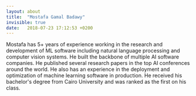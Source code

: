 ```yaml
---
layout: about
title:  "Mostafa Gamal Badawy"
invisible: true
date:   2018-07-23 17:12:53 +0200
---
```

Mostafa has 5+ years of experience working in the research and development of ML software including natural language processing and computer vision systems. He built the backbone of multiple AI software companies. He published several research papers in the top AI conferences around the world. He also has an experience in the deployment and optimization of machine learning software in production. He received his bachelor's degree from Cairo University and was ranked as the first on his class.
